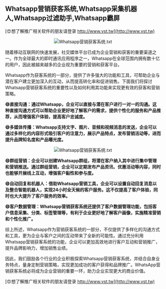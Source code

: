 ## **Whatsapp营销获客系统,Whatsapp采集机器人,Whatsapp过滤助手,Whatsapp霸屏**

[😍想了解推广相关软件的朋友请登录 http://www.vst.tw](http://www.vst.tw)

 <center><img src="https://vst.tw/MP4/tuiguang/png/6.png" alt="Whatsapp营销获客系统.txt"></center>

随着移动互联网的快速发展，社交媒体平台已成为企业营销和获客的重要渠道之一。作为全球最大的即时通讯应用程序之一，Whatsapp在全球范围内拥有数十亿的用户，因此被越来越多的企业视为重要的营销和获客平台。

Whatsapp作为获客系统的一部分，提供了许多强大的功能和工具，可帮助企业与潜在客户建立更加深入的互动，从而提高转化率和促进销售。下面我们将探讨Whatsapp营销获客系统的重要性以及如何利用其功能来实现更有效的获客和营销策略。

**😄直接沟通：通过Whatsapp，企业可以直接与潜在客户进行一对一的沟通。这种直接沟通方式可以帮助企业更好地了解客户的需求，提供个性化的服务和产品推荐，从而增强客户体验，提高客户忠诚度。**

**😄多媒体传播：Whatsapp支持文字、图片、音频和视频消息的发送，企业可以通过多样化的内容形式吸引客户的注意力，展示产品特点，发布营销活动等，进而提升品牌知名度和产品曝光度。**

 <center><img src="https://vst.tw/MP4/tuiguang/png/5.png" alt="Whatsapp营销获客系统.txt"></center>

**😄群组营销：企业可以创建Whatsapp群组，将潜在客户纳入其中进行集中管理和营销推送。通过群组营销，企业可以定期发布产品资讯、优惠活动等内容，同时也能够开展线上互动，增强客户黏性和参与度。**

**😄自动回复和机器人：借助Whatsapp营销工具，企业可以设置自动回复消息以及整合智能机器人，实现24小时全天候的客户服务。这不仅提高了客户体验，同时也大大提升了客户服务的效率。**

**😄客户数据管理：Whatsapp营销获客系统还提供了客户数据管理功能，包括客户信息采集、分类、标签管理等，有利于企业更好地了解客户画像，实施精准营销和个性化推广。**

综上所述，Whatsapp作为营销获客系统的一部分，不仅提供了多样化的沟通方式和工具，更为企业与客户之间的互动带来了全新的可能性。通过充分利用Whatsapp营销获客系统的功能，企业可以更加高效地进行客户互动和营销推广，提升品牌影响力，增加销售业绩。

因此，我们鼓励各个行业的企业积极探索Whatsapp营销获客系统，并结合自身业务特点，量身定制营销策略，实现更加成功的客户获得和品牌推广。WhatsApp营销获客系统必将成为企业营销的重要一环，助力企业实现更大的商业价值。

[😍想了解推广相关软件的朋友请登录 http://www.vst.tw](http://www.vst.tw)




